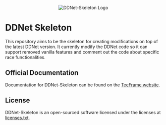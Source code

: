 <p align="center"><img src="//teeframe.com/img/ddnet-skeleton-logo.png" alt="DDNet-Skeleton Logo"></p>

# DDNet Skeleton

This repository aims to be the skeleton for creating modifications on top of the latest DDNet version. It currently modify the DDNet code so it can support removed vanilla features and comment out the code about specific race functionalities.

## Official Documentation

Documentation for DDNet-Skeleton can be found on the [TeeFrame website](https://teeframe.com/ddnet-skeleton).

## License

DDNet-Skeleton is an open-sourced software licensed under the licenses at [licenses.txt](licenses.txt).